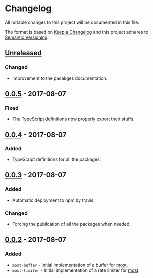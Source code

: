 # Changelog #

All notable changes to this project will be documented in this file.

The format is based on [Keep a Changelog](http://keepachangelog.com/en/1.0.0/)
and this project adheres to [Semantic Versioning](http://semver.org/spec/v2.0.0.html).

## [Unreleased](https://github.com/craft-ai/most-utils/compare/v0.0.5...HEAD) ##
### Changed ###
- Improvement to the pacakges documentation.

## [0.0.5](https://github.com/craft-ai/most-utils/compare/v0.0.4...v0.0.5) - 2017-08-07 ##
### Fixed ###
- The TypeScript definitions now properly export their stuffs.

## [0.0.4](https://github.com/craft-ai/most-utils/compare/v0.0.3...v0.0.4) - 2017-08-07 ##
### Added ###
- TypeScript definitions for all the packages.

## [0.0.3](https://github.com/craft-ai/most-utils/compare/v0.0.2...v0.0.3) - 2017-08-07 ##
### Added ###
- Automatic deployment to npm by travis.

### Changed ###
- Forcing the publication of all the packages when needed.

## [0.0.2](https://github.com/craft-ai/most-utils/compare/v0.0.1...v0.0.2) - 2017-08-07 ##
### Added ###
- `most-buffer` - Initial implementation of a buffer for [most](https://github.com/cujojs/most).
- `most-limiter` - Initial implementation of a rate limiter for [most](https://github.com/cujojs/most).
